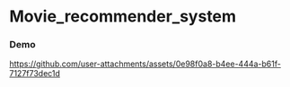 # Movie_recommender_system
### Demo

https://github.com/user-attachments/assets/0e98f0a8-b4ee-444a-b61f-7127f73dec1d

